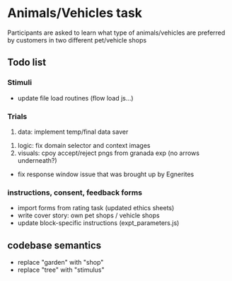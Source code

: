 # Animals/Vehicles task

Participants are asked to learn what type of animals/vehicles are preferred by customers in two different pet/vehicle shops


## Todo list

### Stimuli
- update file load routines (flow load js...)

### Trials

1. data: implement temp/final data saver
<!-- 1. visuals: fixation cross during cue and feedback interval -->
<!-- 1. visuals: remoev overlap between response visuals and stimulus, move pos params to expt_parameters.js file -->
<!-- 1. visuals: context blue/orange shops (background images) with blue/orange frames. bg image blurred after ctx period  -->
<!-- 1. visuals: dark frame around stimulus image, to create stronger contrast -->
<!-- 1. visuals: UNDO THIS keep ctx blurred during resp and feedback period (looks better). perhaps decrease blur lvl -->
<!-- 1. logic: prevent expt from continuing once stopExperiment has been called -->
1. logic: fix domain selector and context images
1. visuals: cpoy accept/reject pngs from granada exp (no arrows underneath?)    
- fix response window issue that was brought up by Egnerites 

### instructions, consent, feedback forms
- import forms from rating task (updated ethics sheets)
- write cover story: own pet shops / vehicle shops
- update block-specific instructions (expt_parameters.js)

## codebase semantics
- replace "garden" with "shop"
- replace "tree" with "stimulus"